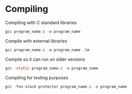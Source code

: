 # Compiling


Compiling with C standard libraries
```c
gcc program_name.c -o program_name
```

Compile with external libraries
```c
gcc program_name.c -o program_name -lm
```

Compile so it can run on older versions
```c
gcc -static program_name.c -o program_name 
```

Compiling for testing purposes
```c
gcc -fno-stack-protector program_name.c -o program_name 
```

